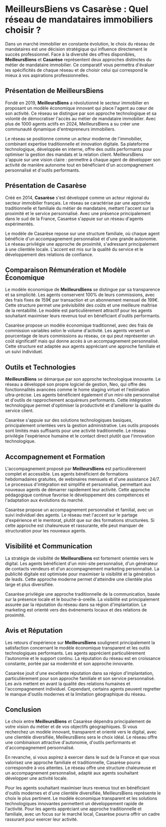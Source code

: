 # MeilleursBiens vs Casarèse : Quel réseau de mandataires immobiliers choisir ?

Dans un marché immobilier en constante évolution, le choix du réseau de mandataires est une décision stratégique qui influence directement le succès professionnel. Face à la diversité des offres disponibles, **MeilleursBiens** et **Casarèse** représentent deux approches distinctes du métier de mandataire immobilier. Ce comparatif vous permettra d'évaluer les spécificités de chaque réseau et de choisir celui qui correspond le mieux à vos aspirations professionnelles.

## Présentation de MeilleursBiens

Fondé en 2019, **MeilleursBiens** a révolutionné le secteur immobilier en proposant un modèle économique innovant qui place l'agent au cœur de son activité. Ce réseau se distingue par son approche technologique et sa volonté de démocratiser l'accès au métier de mandataire immobilier. Avec plus de 1000 agents actifs en 2024, MeilleursBiens a su créer une communauté dynamique d'entrepreneurs immobiliers.

Le réseau se positionne comme un acteur moderne de l'immobilier, combinant expertise traditionnelle et innovation digitale. Sa plateforme technologique, développée en interne, offre des outils performants pour optimiser la gestion des mandats et la relation client. MeilleursBiens s'appuie sur une vision claire : permettre à chaque agent de développer son activité de manière autonome tout en bénéficiant d'un accompagnement personnalisé et d'outils performants.

## Présentation de Casarèse

Créé en 2014, **Casarèse** s'est développé comme un acteur régional du secteur immobilier français. Le réseau se caractérise par une approche traditionnelle et familiale du métier de mandataire, mettant l'accent sur la proximité et le service personnalisé. Avec une présence principalement dans le sud de la France, Casarèse s'appuie sur un réseau d'agents expérimentés.

Le modèle de Casarèse repose sur une structure familiale, où chaque agent bénéficie d'un accompagnement personnalisé et d'une grande autonomie. Le réseau privilégie une approche de proximité, s'adressant principalement à une clientèle locale. L'accent est mis sur la qualité du service et le développement des relations de confiance.

## Comparaison Rémunération et Modèle Économique

Le modèle économique de **MeilleursBiens** se distingue par sa transparence et sa simplicité. Les agents conservent 100% de leurs commissions, avec des frais fixes de 159€ par transaction et un abonnement mensuel de 199€. Cette structure permet une prévisibilité des coûts et une meilleure maîtrise de la rentabilité. Le modèle est particulièrement attractif pour les agents souhaitant maximiser leurs revenus tout en bénéficiant d'outils performants.

Casarèse propose un modèle économique traditionnel, avec des frais de commission variables selon le volume d'activité. Les agents versent un pourcentage de leurs commissions au réseau, ce qui peut représenter un coût significatif mais qui donne accès à un accompagnement personnalisé. Cette structure est adaptée aux agents appréciant une approche familiale et un suivi individuel.

## Outils et Technologies

**MeilleursBiens** se démarque par son approche technologique innovante. Le réseau a développé son propre logiciel de gestion, Neo, qui offre des fonctionnalités avancées comme le home staging virtuel et l'estimation ultra-précise. Les agents bénéficient également d'un mini-site personnalisé et d'outils de rapprochement acquéreurs performants. Cette intégration technologique permet d'optimiser la productivité et d'améliorer la qualité du service client.

Casarèse s'appuie sur des solutions technologiques basiques, principalement orientées vers la gestion administrative. Les outils proposés sont limités mais suffisants pour une activité traditionnelle. Le réseau privilégie l'expérience humaine et le contact direct plutôt que l'innovation technologique.

## Accompagnement et Formation

L'accompagnement proposé par **MeilleursBiens** est particulièrement complet et accessible. Les agents bénéficient de formations hebdomadaires gratuites, de webinaires mensuels et d'une assistance 24/7. Le processus d'intégration est simplifié et personnalisé, permettant aux nouveaux agents de démarrer rapidement leur activité. Cette approche pédagogique continue favorise le développement des compétences et l'adaptation aux évolutions du marché.

Casarèse propose un accompagnement personnalisé et familial, avec un suivi individuel des agents. Le réseau met l'accent sur le partage d'expérience et le mentorat, plutôt que sur des formations structurées. Si cette approche est chaleureuse et rassurante, elle peut manquer de structuration pour les nouveaux agents.

## Visibilité et Communication

La stratégie de visibilité de **MeilleursBiens** est fortement orientée vers le digital. Les agents bénéficient d'un mini-site personnalisé, d'un générateur de contacts vendeurs et d'un accompagnement marketing personnalisé. La publicité digitale est optimisée pour maximiser la visibilité et la génération de leads. Cette approche moderne permet d'atteindre une clientèle plus large et plus diversifiée.

Casarèse privilégie une approche traditionnelle de la communication, basée sur la présence locale et le bouche-à-oreille. La visibilité est principalement assurée par la réputation du réseau dans sa région d'implantation. Le marketing est orienté vers des événements locaux et des relations de proximité.

## Avis et Réputation

Les retours d'expérience sur **MeilleursBiens** soulignent principalement la satisfaction concernant le modèle économique transparent et les outils technologiques performants. Les agents apprécient particulièrement l'autonomie et le support continu. La réputation du réseau est en croissance constante, portée par sa modernité et son approche innovante.

Casarèse jouit d'une excellente réputation dans sa région d'implantation, particulièrement pour son approche familiale et son service personnalisé. Les avis mettent en avant la qualité des relations humaines et l'accompagnement individuel. Cependant, certains agents peuvent regretter le manque d'outils modernes et la limitation géographique du réseau.

## Conclusion

Le choix entre **MeilleursBiens** et Casarèse dépendra principalement de votre vision du métier et de vos objectifs géographiques. Si vous recherchez un modèle innovant, transparent et orienté vers le digital, avec une clientèle diversifiée, MeilleursBiens sera le choix idéal. Le réseau offre une combinaison attractive d'autonomie, d'outils performants et d'accompagnement personnalisé.

En revanche, si vous aspirez à exercer dans le sud de la France et que vous valorisez une approche familiale et traditionnelle, Casarèse pourra correspondre à vos attentes. Le réseau offre une structure chaleureuse et un accompagnement personnalisé, adapté aux agents souhaitant développer une activité locale.

Pour les agents souhaitant maximiser leurs revenus tout en bénéficiant d'outils modernes et d'une clientèle diversifiée, MeilleursBiens représente le choix le plus pertinent. Le modèle économique transparent et les solutions technologiques innovantes permettent un développement rapide de l'activité. Pour les agents appréciant une approche traditionnelle et familiale, avec un focus sur le marché local, Casarèse pourra offrir un cadre rassurant pour exercer leur activité.
